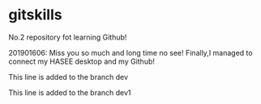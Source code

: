 # gitskills
No.2 repository fot learning Github!

201901606:
Miss you so much and long time no see!
Finally,I managed to connect my HASEE desktop and my Github!

This line is added to the branch dev

This line is added to the branch dev1